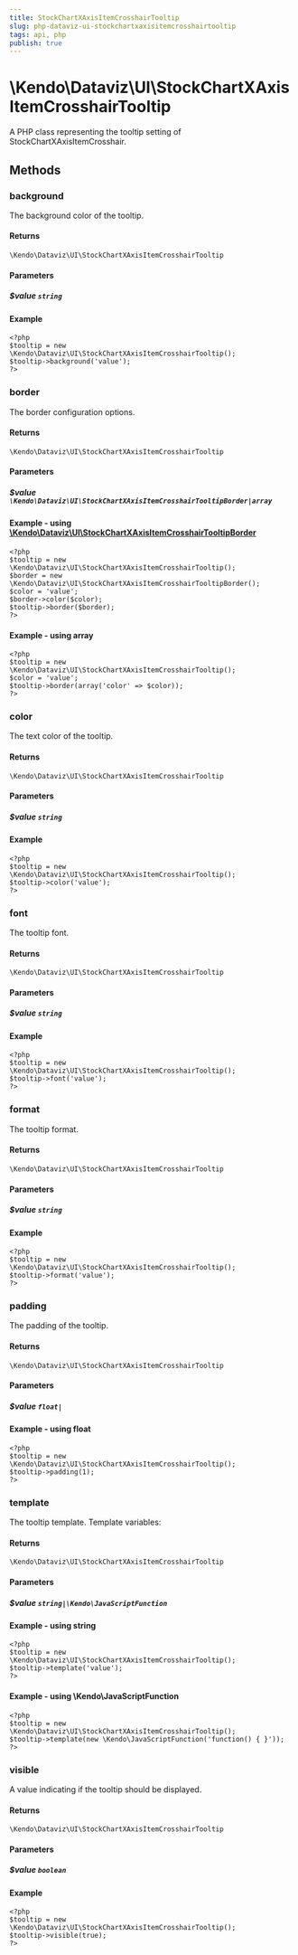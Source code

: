 ```yaml
---
title: StockChartXAxisItemCrosshairTooltip
slug: php-dataviz-ui-stockchartxaxisitemcrosshairtooltip
tags: api, php
publish: true
---
```


# \Kendo\Dataviz\UI\StockChartXAxisItemCrosshairTooltip

A PHP class representing the tooltip setting of StockChartXAxisItemCrosshair.


## Methods

### background
The background color of the tooltip.

#### Returns
`\Kendo\Dataviz\UI\StockChartXAxisItemCrosshairTooltip`

#### Parameters

##### $value `string`



#### Example 
    <?php
    $tooltip = new \Kendo\Dataviz\UI\StockChartXAxisItemCrosshairTooltip();
    $tooltip->background('value');
    ?>

### border

The border configuration options.

#### Returns
`\Kendo\Dataviz\UI\StockChartXAxisItemCrosshairTooltip`

#### Parameters

##### $value `\Kendo\Dataviz\UI\StockChartXAxisItemCrosshairTooltipBorder|array`


#### Example - using [\Kendo\Dataviz\UI\StockChartXAxisItemCrosshairTooltipBorder](/kendo-ui/api/wrappers/php/Kendo/Dataviz/UI/StockChartXAxisItemCrosshairTooltipBorder)
    <?php
    $tooltip = new \Kendo\Dataviz\UI\StockChartXAxisItemCrosshairTooltip();
    $border = new \Kendo\Dataviz\UI\StockChartXAxisItemCrosshairTooltipBorder();
    $color = 'value';
    $border->color($color);
    $tooltip->border($border);
    ?>

#### Example - using array

    <?php
    $tooltip = new \Kendo\Dataviz\UI\StockChartXAxisItemCrosshairTooltip();
    $color = 'value';
    $tooltip->border(array('color' => $color));
    ?>

### color
The text color of the tooltip.

#### Returns
`\Kendo\Dataviz\UI\StockChartXAxisItemCrosshairTooltip`

#### Parameters

##### $value `string`



#### Example 
    <?php
    $tooltip = new \Kendo\Dataviz\UI\StockChartXAxisItemCrosshairTooltip();
    $tooltip->color('value');
    ?>

### font
The tooltip font.

#### Returns
`\Kendo\Dataviz\UI\StockChartXAxisItemCrosshairTooltip`

#### Parameters

##### $value `string`



#### Example 
    <?php
    $tooltip = new \Kendo\Dataviz\UI\StockChartXAxisItemCrosshairTooltip();
    $tooltip->font('value');
    ?>

### format
The tooltip format.

#### Returns
`\Kendo\Dataviz\UI\StockChartXAxisItemCrosshairTooltip`

#### Parameters

##### $value `string`



#### Example 
    <?php
    $tooltip = new \Kendo\Dataviz\UI\StockChartXAxisItemCrosshairTooltip();
    $tooltip->format('value');
    ?>

### padding
The padding of the tooltip.

#### Returns
`\Kendo\Dataviz\UI\StockChartXAxisItemCrosshairTooltip`

#### Parameters

##### $value `float|`



#### Example  - using float
    <?php
    $tooltip = new \Kendo\Dataviz\UI\StockChartXAxisItemCrosshairTooltip();
    $tooltip->padding(1);
    ?>

### template
The tooltip template.
Template variables:

#### Returns
`\Kendo\Dataviz\UI\StockChartXAxisItemCrosshairTooltip`

#### Parameters

##### $value `string|\Kendo\JavaScriptFunction`



#### Example  - using string
    <?php
    $tooltip = new \Kendo\Dataviz\UI\StockChartXAxisItemCrosshairTooltip();
    $tooltip->template('value');
    ?>

#### Example  - using \Kendo\JavaScriptFunction
    <?php
    $tooltip = new \Kendo\Dataviz\UI\StockChartXAxisItemCrosshairTooltip();
    $tooltip->template(new \Kendo\JavaScriptFunction('function() { }'));
    ?>

### visible
A value indicating if the tooltip should be displayed.

#### Returns
`\Kendo\Dataviz\UI\StockChartXAxisItemCrosshairTooltip`

#### Parameters

##### $value `boolean`



#### Example 
    <?php
    $tooltip = new \Kendo\Dataviz\UI\StockChartXAxisItemCrosshairTooltip();
    $tooltip->visible(true);
    ?>

